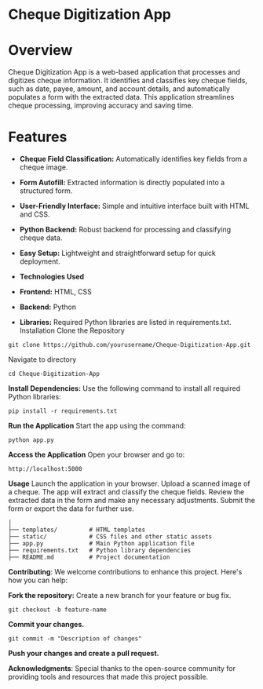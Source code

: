 # Cheque Digitization App
# Overview
Cheque Digitization App is a web-based application that processes and digitizes cheque information. It identifies and classifies key cheque fields, such as date, payee, amount, and account details, and automatically populates a form with the extracted data. This application streamlines cheque processing, improving accuracy and saving time.

# Features
- **Cheque Field Classification:** Automatically identifies key fields from a cheque image.

- **Form Autofill:** Extracted information is directly populated into a structured form.

- **User-Friendly Interface:** Simple and intuitive interface built with HTML and CSS.

- **Python Backend:** Robust backend for processing and classifying cheque data.

- **Easy Setup:** Lightweight and straightforward setup for quick deployment.
- **Technologies Used**

- **Frontend:** HTML, CSS

- **Backend:** Python

- **Libraries:** Required Python libraries are listed in requirements.txt.
Installation Clone the Repository
```
git clone https://github.com/yourusername/Cheque-Digitization-App.git
```
Navigate to directory
```
cd Cheque-Digitization-App
```
**Install Dependencies:**
Use the following command to install all required Python libraries:
```
pip install -r requirements.txt
```
**Run the Application**
Start the app using the command:
```
python app.py
```
**Access the Application**
Open your browser and go to:
```
http://localhost:5000
```
**Usage**
Launch the application in your browser.
Upload a scanned image of a cheque.
The app will extract and classify the cheque fields.
Review the extracted data in the form and make any necessary adjustments.
Submit the form or export the data for further use.

```
│  
├── templates/         # HTML templates  
├── static/            # CSS files and other static assets  
├── app.py             # Main Python application file  
├── requirements.txt   # Python library dependencies  
├── README.md          # Project documentation  
```

**Contributing**:
We welcome contributions to enhance this project. Here's how you can help:

**Fork the repository:**
Create a new branch for your feature or bug fix.
```
git checkout -b feature-name
```
**Commit your changes.**
```
git commit -m "Description of changes"
```
**Push your changes and create a pull request.**

**Acknowledgments**:
Special thanks to the open-source community for providing tools and resources that made this project possible.


